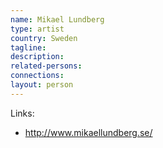 ```yaml
---
name: Mikael Lundberg
type: artist
country: Sweden
tagline:
description:
related-persons:
connections:
layout: person
---
```

Links:
* <http://www.mikaellundberg.se/>

